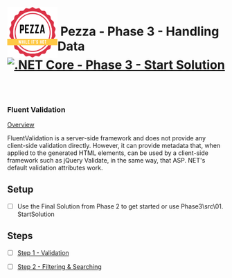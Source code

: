 <img align="left" width="116" height="116" src="pezza-logo.png" />

# &nbsp;**Pezza - Phase 3 - Handling Data** [![.NET Core - Phase 3 - Start Solution](https://github.com/entelect-incubator/.NET/actions/workflows/dotnet-phase3-start.yml/badge.svg)](https://github.com/entelect-incubator/.NET/actions/workflows/dotnet-phase3-start.yml)

<br/><br/>

### **Fluent Validation**

[Overview](https://fluentvalidation.net/)

FluentValidation is a server-side framework and does not provide any client-side validation directly. However, it can provide metadata that, when applied to the generated HTML elements, can be used by a client-side framework such as jQuery Validate, in the same way, that ASP. NET's default validation attributes work.

## **Setup**

- [ ] Use the Final Solution from Phase 2 to get started or use Phase3\src\01. StartSolution

## **Steps**

- [ ] [Step 1 - Validation](https://github.com/entelect-incubator/.NET/tree/master/Phase%203/Step%201) 

- [ ] [Step 2 - Filtering & Searching](https://github.com/entelect-incubator/.NET/tree/master/Phase%203/Step%202) 
 
